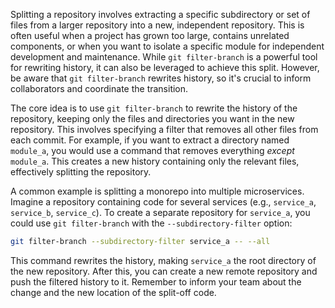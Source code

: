 Splitting a repository involves extracting a specific subdirectory or set of files from a larger repository into a new, independent repository. This is often useful when a project has grown too large, contains unrelated components, or when you want to isolate a specific module for independent development and maintenance. While `git filter-branch` is a powerful tool for rewriting history, it can also be leveraged to achieve this split. However, be aware that `git filter-branch` rewrites history, so it's crucial to inform collaborators and coordinate the transition.

The core idea is to use `git filter-branch` to rewrite the history of the repository, keeping only the files and directories you want in the new repository. This involves specifying a filter that removes all other files from each commit. For example, if you want to extract a directory named `module_a`, you would use a command that removes everything _except_ `module_a`. This creates a new history containing only the relevant files, effectively splitting the repository.

A common example is splitting a monorepo into multiple microservices. Imagine a repository containing code for several services (e.g., `service_a`, `service_b`, `service_c`). To create a separate repository for `service_a`, you could use `git filter-branch` with the `--subdirectory-filter` option:

```bash
git filter-branch --subdirectory-filter service_a -- --all
```

This command rewrites the history, making `service_a` the root directory of the new repository. After this, you can create a new remote repository and push the filtered history to it. Remember to inform your team about the change and the new location of the split-off code.